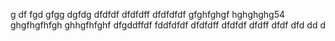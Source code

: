 
g
df
fgd
gfgg
dgfdg
dfdfdf
dfdfdff
dfdfdfdf
gfghfghgf
hghghghg54
ghgfhgfhfgh
ghhgfhfghf
dfgddffdf
fddfdfdf
dfdfdff
dfdfdf
dfdff
dfdf
dfd
dd
d



